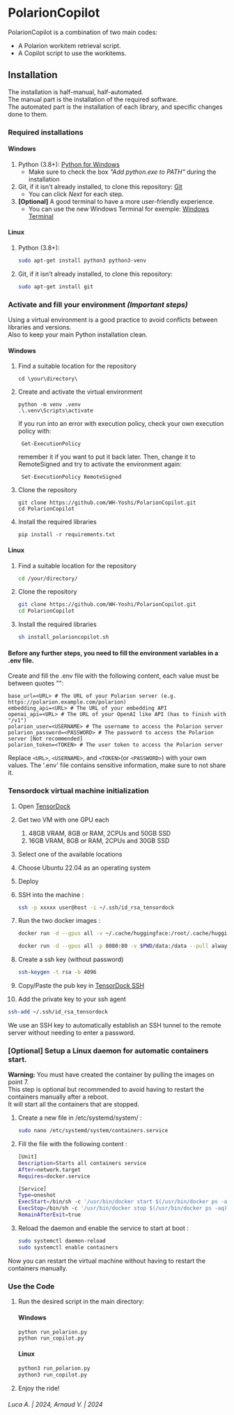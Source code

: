 # PolarionCopilot

PolarionCopilot is a combination of two main codes:
- A Polarion workitem retrieval script.
- A Copilot script to use the workitems.

## Installation

The installation is half-manual, half-automated.\
The manual part is the installation of the required software.\
The automated part is the installation of each library, and specific changes done to them.

### Required installations
#### Windows
1. Python (3.8+): [Python for Windows](https://www.python.org/downloads/)
   - Make sure to check the box *"Add python.exe to PATH"* during the installation
2. Git, if it isn't already installed, to clone this repository: [Git](https://git-scm.com/downloads)
   - You can click *Next* for each step.
3. **[Optional]** A good terminal to have a more user-friendly experience.
   - You can use the new Windows Terminal for exemple: [Windows Terminal](https://www.microsoft.com/en-us/p/windows-terminal/9n0dx20hk701)
#### Linux
1. Python (3.8+):
   ```bash
   sudo apt-get install python3 python3-venv
   ```
2. Git, if it isn't already installed, to clone this repository: 
   ```bash
   sudo apt-get install git
   ```
### Activate and fill your environment *(Important steps)*
Using a virtual environment is a good practice to avoid conflicts between libraries and versions.\
Also to keep your main Python installation clean.
#### Windows
1. Find a suitable location for the repository
   ```batsh
   cd \your\directory\
   ```
2. Create and activate the virtual environment
   ```batsh
   python -m venv .venv
   .\.venv\Scripts\activate
   ```
   If you run into an error with execution policy, check your own execution policy with:
   ```batsh
    Get-ExecutionPolicy
   ```
   remember it if you want to put it back later. Then, change it to RemoteSigned and try to activate the environment again:
   ```batsh
    Set-ExecutionPolicy RemoteSigned
   ```
3. Clone the repository
   ```batsh
   git clone https://github.com/WH-Yoshi/PolarionCopilot.git
   cd PolarionCopilot
   ```
4. Install the required libraries
   ```batsh
   pip install -r requirements.txt
   ```
#### Linux 
1. Find a suitable location for the repository
   ```bash
   cd /your/directory/
   ```
2. Clone the repository
   ```bash
   git clone https://github.com/WH-Yoshi/PolarionCopilot.git
   cd PolarionCopilot
   ```
3. Install the required libraries
   ```bash
   sh install_polarioncopilot.sh
   ```

#### Before any further steps, you need to fill the environment variables in a .env file.
Create and fill the .env file with the following content, each value must be between quotes "":
   ```
   base_url=<URL> # The URL of your Polarion server (e.g. https://polarion.example.com/polarion)
   embedding_api=<URL> # The URL of your embedding API
   openai_api=<URL> # The URL of your OpenAI like API (has to finish with "/v1")
   polarion_user=<USERNAME> # The username to access the Polarion server
   polarion_password=<PASSWORD> # The password to access the Polarion server [Not recommended]
   polarion_token=<TOKEN> # The user token to access the Polarion server
   ```
   Replace `<URL>`, `<USERNAME>`, and `<TOKEN>`(or `<PASSWORD>`) with your own values.
   The '.env' file contains sensitive information, make sure to not share it.


### Tensordock virtual machine initialization

1. Open [TensorDock](https://dashboard.tensordock.com/deploy)
2. Get two VM with one GPU each
   1. 48GB VRAM, 8GB or RAM, 2CPUs and 50GB SSD
   2. 16GB VRAM, 8GB or RAM, 2CPUs and 30GB SSD
3. Select one of the available locations
4. Choose Ubuntu 22.04 as an operating system
5. Deploy
6. SSH into the machine :
   ```bash
   ssh -p xxxxx user@host -i ~/.ssh/id_rsa_tensordock
   ```
7. Run the two docker images :
   ```bash
   docker run -d --gpus all -v ~/.cache/huggingface:/root/.cache/huggingface --env "HUGGING_FACE_HUB_TOKEN=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" -p 8000:8000 --ipc=host vllm/vllm-openai:latest --model mistralai/Mistral-7B-Instruct-v0.3
   ```
   ```bash
   docker run -d --gpus all -p 8080:80 -v $PWD/data:/data --pull always ghcr.io/huggingface/text-embeddings-inference:86-1.5 --model-id dunzhang/stella_en_1.5B_v5 
   ```

8. Create a ssh key (without password)
   ```bash
   ssh-keygen -t rsa -b 4096
   ```

9. Copy/Paste the pub key in [TensorDock SSH](https://dashboard.tensordock.com/api#:~:text=Create%20Authorization-,SSH%20Public%20Keys,-New)

10. Add the private key to your ssh agent
   ```bash
   ssh-add ~/.ssh/id_rsa_tensordock
   ```
We use an SSH key to automatically establish an SSH tunnel to the remote server without needing to enter a password.

### [Optional] Setup a Linux daemon for automatic containers start. 
**Warning:** You must have created the container by pulling the images on point 7.\
This step is optional but recommended to avoid having to restart the containers manually after a reboot.\
It will start all the containers that are stopped.

1. Create a new file in /etc/systemd/system/ :
   ```bash
   sudo nano /etc/systemd/system/containers.service
   ```
2. Fill the file with the following content :
   ```bash
   [Unit]
   Description=Starts all containers service
   After=network.target
   Requires=docker.service
   
   [Service]
   Type=oneshot
   ExecStart=/bin/sh -c '/usr/bin/docker start $(/usr/bin/docker ps -aq)'
   ExecStop=/bin/sh -c '/usr/bin/docker stop $(/usr/bin/docker ps -aq)'
   RemainAfterExit=true
   
3. Reload the daemon and enable the service to start at boot :
   ```bash
   sudo systemctl daemon-reload
   sudo systemctl enable containers
   ```
   
Now you can restart the virtual machine without having to restart the containers manually.

### Use the Code
1. Run the desired script in the main directory:
   #### Windows
      ```batsh
      python run_polarion.py
      python run_copilot.py
      ```
   #### Linux
      ```bash
      python3 run_polarion.py
      python3 run_copilot.py
      ```
2. Enjoy the ride!


###### Luca A. | 2024, Arnaud V. | 2024
